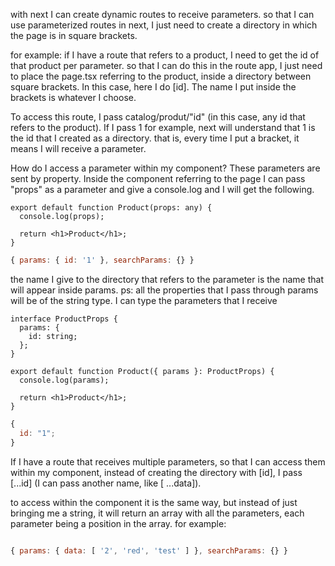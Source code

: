 with next I can create dynamic routes to receive parameters.
so that I can use parameterized routes in next, I just need to create a directory in which the page is in square brackets.

for example: if I have a route that refers to a product, I need to get the id of that product per parameter. so that I can do this in the route app, I just need to place the page.tsx referring to the product, inside a directory between square brackets. In this case, here I do [id]. The name I put inside the brackets is whatever I choose.

To access this route, I pass catalog/produt/"id" (in this case, any id that refers to the product). If I pass 1 for example, next will understand that 1 is the id that I created as a directory. that is, every time I put a bracket, it means I will receive a parameter.

How do I access a parameter within my component?
These parameters are sent by property. Inside the component referring to the page I can pass "props" as a parameter and give a console.log and I will get the following.

```tsx
export default function Product(props: any) {
  console.log(props);

  return <h1>Product</h1>;
}
```

```js
{ params: { id: '1' }, searchParams: {} }
```

the name I give to the directory that refers to the parameter is the name that will appear inside params.
ps: all the properties that I pass through params will be of the string type. I can type the parameters that I receive

```tsx
interface ProductProps {
  params: {
    id: string;
  };
}

export default function Product({ params }: ProductProps) {
  console.log(params);

  return <h1>Product</h1>;
}
```

```js
{
  id: "1";
}
```

If I have a route that receives multiple parameters, so that I can access them within my component, instead of creating the directory with [id], I pass [...id] (I can pass another name, like [ ...data]).

to access within the component it is the same way, but instead of just bringing me a string, it will return an array with all the parameters, each parameter being a position in the array. for example:

```js

{ params: { data: [ '2', 'red', 'test' ] }, searchParams: {} }
```
